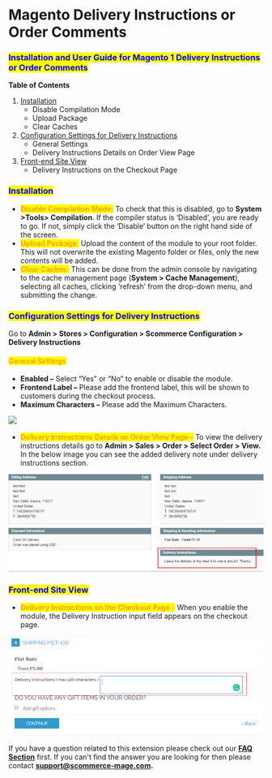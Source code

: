 # Magento Delivery Instructions or Order Comments

### <mark style="color:blue;">Installation and User Guide for Magento 1 Delivery Instructions or Order Comments</mark>

**Table of Contents**

1. [Installation ](magento-delivery-instructions-or-order-comments.md#\_bookmark0)
   * Disable Compilation Mode&#x20;
   * Upload Package&#x20;
   * Clear Caches&#x20;
2. [Configuration Settings for Delivery Instructions ](magento-delivery-instructions-or-order-comments.md#\_bookmark4)
   * General Settings&#x20;
   * Delivery Instructions Details on Order View Page&#x20;
3. [Front-end Site View ](magento-delivery-instructions-or-order-comments.md#\_bookmark7)
   * Delivery Instructions on the Checkout Page&#x20;

### <mark style="color:blue;">Installation</mark> <a href="#_bookmark0" id="_bookmark0"></a>

* <mark style="color:orange;">**Disable Compilation Mode:**</mark> To check that this is disabled, go to **System >Tools> Compilation**. If the compiler status is ‘Disabled’, you are ready to go. If not, simply click the ‘Disable’ button on the right hand side of the screen.
* <mark style="color:orange;">**Upload Package:**</mark> Upload the content of the module to your root folder. This will not overwrite the existing Magento folder or files, only the new contents will be added.
* <mark style="color:orange;">**Clear Caches:**</mark> This can be done from the admin console by navigating to the cache management page (**System > Cache Management**), selecting all caches, clicking ‘refresh’ from the drop-down menu, and submitting the change.

### <mark style="color:blue;">Configuration Settings for Delivery Instructions</mark> <a href="#_bookmark4" id="_bookmark4"></a>

Go to **Admin > Stores > Configuration > Scommerce Configuration > Delivery Instructions**

#### <mark style="color:orange;">General Settings</mark> <a href="#_bookmark5" id="_bookmark5"></a>

* **Enabled –** Select “Yes” or “No” to enable or disable the module.
* **Frontend Label –** Please add the frontend label, this will be shown to customers during the checkout process.
* **Maximum Characters –** Please add the Maximum Characters.

![](../../.gitbook/assets/m1delivery\_general.jpg)

* <mark style="color:orange;">**Delivery Instructions Details on Order View Page –**</mark> To view the delivery instructions details go to **Admin > Sales > Order > Select Order > View.** In the below image you can see the added delivery note under delivery instructions section.

![](<../../.gitbook/assets/2 (3)>)

### <mark style="color:blue;">Front-end Site View</mark> <a href="#_bookmark7" id="_bookmark7"></a>

* <mark style="color:orange;">**Delivery Instructions on the Checkout Page -**</mark> When you enable the module, the Delivery Instruction input field appears on the checkout page.

![](<../../.gitbook/assets/3 (48)>)

If you have a question related to this extension please check out our [**FAQ Section**](https://www.scommerce-mage.com/magento-delivery-instructions.html#faq) first. If you can't find the answer you are looking for then please contact [**support@scommerce-mage.com**](mailto:core@scommerce-mage.com)**.**
